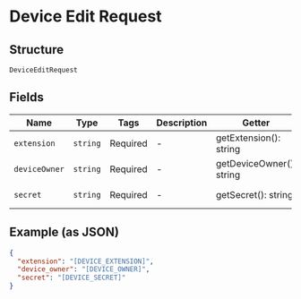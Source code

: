 
# Device Edit Request

## Structure

`DeviceEditRequest`

## Fields

| Name | Type | Tags | Description | Getter | Setter |
|  --- | --- | --- | --- | --- | --- |
| `extension` | `string` | Required | - | getExtension(): string | setExtension(string extension): void |
| `deviceOwner` | `string` | Required | - | getDeviceOwner(): string | setDeviceOwner(string deviceOwner): void |
| `secret` | `string` | Required | - | getSecret(): string | setSecret(string secret): void |

## Example (as JSON)

```json
{
  "extension": "[DEVICE_EXTENSION]",
  "device_owner": "[DEVICE_OWNER]",
  "secret": "[DEVICE_SECRET]"
}
```

